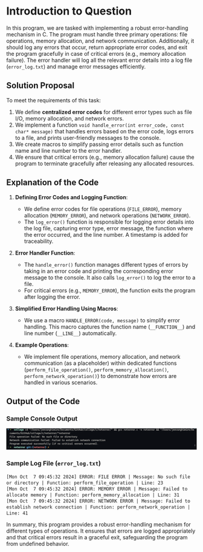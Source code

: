 # Introduction to Question

In this program, we are tasked with implementing a robust error-handling mechanism in C. The program must handle three primary operations: file operations, memory allocation, and network communication. Additionally, it should log any errors that occur, return appropriate error codes, and exit the program gracefully in case of critical errors (e.g., memory allocation failure). The error handler will log all the relevant error details into a log file (`error_log.txt`) and manage error messages efficiently.

## Solution Proposal

To meet the requirements of this task:

1. We define **centralized error codes** for different error types such as file I/O, memory allocation, and network errors.
2. We implement a function `void handle_error(int error_code, const char* message)` that handles errors based on the error code, logs errors to a file, and prints user-friendly messages to the console.
3. We create macros to simplify passing error details such as function name and line number to the error handler.
4. We ensure that critical errors (e.g., memory allocation failure) cause the program to terminate gracefully after releasing any allocated resources.

## Explanation of the Code

1. **Defining Error Codes and Logging Function**:
    - We define error codes for file operations (`FILE_ERROR`), memory allocation (`MEMORY_ERROR`), and network operations (`NETWORK_ERROR`).
    - The `log_error()` function is responsible for logging error details into the log file, capturing error type, error message, the function where the error occurred, and the line number. A timestamp is added for traceability.

2. **Error Handler Function**:
    - The `handle_error()` function manages different types of errors by taking in an error code and printing the corresponding error message to the console. It also calls `log_error()` to log the error to a file.
    - For critical errors (e.g., `MEMORY_ERROR`), the function exits the program after logging the error.

3. **Simplified Error Handling Using Macros**:
    - We use a macro `HANDLE_ERROR(code, message)` to simplify error handling. This macro captures the function name (`__FUNCTION__`) and line number (`__LINE__`) automatically.

4. **Example Operations**:
    - We implement file operations, memory allocation, and network communication (as a placeholder) within dedicated functions (`perform_file_operation()`, `perform_memory_allocation()`, `perform_network_operation()`) to demonstrate how errors are handled in various scenarios.

## Output of the Code

### Sample Console Output


![Error Handling Screenshot](notErrorScreenShot.png)


### Sample Log File (`error_log.txt`)

```
[Mon Oct  7 09:45:32 2024] ERROR: FILE ERROR | Message: No such file or directory | Function: perform_file_operation | Line: 23
[Mon Oct  7 09:45:32 2024] ERROR: MEMORY ERROR | Message: Failed to allocate memory | Function: perform_memory_allocation | Line: 31
[Mon Oct  7 09:45:32 2024] ERROR: NETWORK ERROR | Message: Failed to establish network connection | Function: perform_network_operation | Line: 41
```

In summary, this program provides a robust error-handling mechanism for different types of operations. It ensures that errors are logged appropriately and that critical errors result in a graceful exit, safeguarding the program from undefined behavior.
